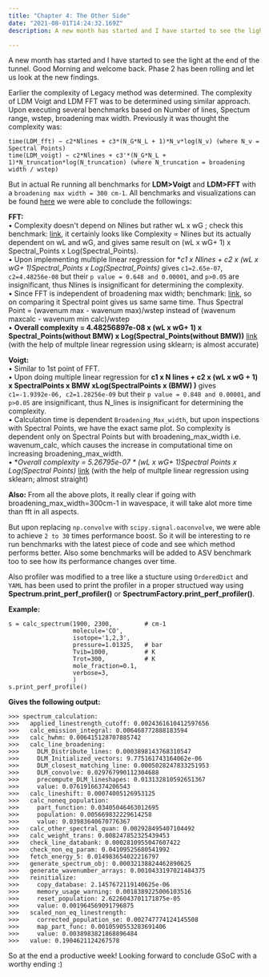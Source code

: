 ```yaml
---
title: "Chapter 4: The Other Side"
date: "2021-08-01T14:24:32.169Z"
description: A new month has started and I have started to see the light at the end of the tunnel. Good Morning and welcome back. Phase 2 has been rolling and let us look at the new findings.

---
```

A new month has started and I have started to see the light at the end of the tunnel. Good Morning and welcome back. Phase 2 has been rolling and let us look at the new findings.

Earlier the complexity of Legacy method was determined. The complexity of LDM Voigt and LDM FFT was to be determined using similar approach. Upon executing several benchmarks based on Number of lines, Spectum range, wstep, broadening max width. Previously it was thought the complexity was: <br>

```
time(LDM_fft) ~ c2*Nlines + c3*(N_G*N_L + 1)*N_v*log(N_v) (where N_v =  Spectral Points)
time(LDM_voigt) ~ c2*Nlines + c3'*(N_G*N_L + 1)*N_truncation*log(N_truncation) (where N_truncation = broadening width / wstep)
```
But in actual Re running all benchmarks for **LDM>Voigt** and **LDM>FFT** with a `broadening max width = 300 cm-1`. All benchmarks and visualizations can be found [here](https://anandxkumar.github.io/Benchmark_Visualization_GSoC_2021/) we were able to conclude the followings:<br>

**FFT:**<br>
•  Complexity doesn't depend on Nlines but rather wL x wG ; check this benchmark: [link](https://public.tableau.com/app/profile/anand.kumar4841/viz/LDMLinesvsCalculationTimeUpdatedCO2/Sheet1), it certainly looks like Complexity ∝ Nlines but its actually dependent on wL and wG, and gives same result on (wL x wG+ 1) x Spectral_Points x Log(Spectral_Points).<br>
•  Upon implementing multiple linear regression for **c1 x Nlines + c2 x (wL x wG+ 1)*Spectral_Points x Log(Spectral_Points)** gives `c1=2.65e-07`, `c2=4.48256e-08` but their `p value = 0.648 and 0.00001`, and `p>0.05` are insignificant, thus Nlines is insignificant for determining the complexity.<br>
•  Since FFT is independent of broadening max width; benchmark: [link](https://public.tableau.com/app/profile/anand.kumar4841/viz/LDMVoigtandFFTBMW_NEW/Sheet1), so on comparing it Spectral point gives us same same time. Thus Spectral Point =  (wavenum max - wavenum max)/wstep instead of (wavenum maxcalc - wavenum min calc)/wstep<br>
•  **Overall complexity =  4.48256897e-08 x (wL x wG+ 1) x Spectral_Points(without BMW) x Log(Spectral_Points(without BMW))**  [link](https://anandxkumar.github.io/Benchmark_Visualization_GSoC_2021/LDM/Complexity_FFT_Final/Complexity_FFT_Final.html) (with the help of multple linear regression using sklearn; is almost accurate)<br>

**Voigt:**<br>
•  Similar to 1st point of FFT.<br>
•  Upon doing multiple linear regression for **c1 x N lines + c2 x (wL x wG + 1) x SpectralPoints x BMW xLog(SpectralPoints x (BMW) )** gives `c1=-1.9392e-06, c2=1.28256e-09` but their `p value = 0.848 and 0.00001`, and `p>0.05` are insignificant, thus N_lines is insignificant for determining the complexity.<br>
•  Calculation time is dependent `Broadening_Max_width`, but upon inspections with Spectral Points, we have the exact same plot. So complexity is dependent only on Spectral Points but with broadening_max_width i.e. wavenum_calc, which causes the increase in computational time on increasing broadening_max_width.<br>
•  **Overall complexity = 5.26795e-07 * (wL x wG+ 1)*Spectral Points x Log(Spectral Points)** [link](https://anandxkumar.github.io/Benchmark_Visualization_GSoC_2021/LDM/Complexity_Voigt_Final/Complexity_Voigt_Final.html) (with the help of multple linear regression using sklearn; almost straight)<br>

**Also:** From all the above plots, it really clear if going with broadening_max_width=300cm-1 in wavespace, it will take alot more time than fft in all aspects.

But upon replacing `np.convolve` with `scipy.signal.oaconvolve`, we were able to achieve `2 to 30` times performance boost. So it will be interesting to re run benchmarks with the latest piece of code and see which method performs better. Also some benchmarks will be added to ASV benchmark too to see how its performance changes over time.

Also profiler was modified to a tree like a stucture using `OrderedDict` and `YAML` has been used to print the profiler in a proper structued way using **Spectrum.print\_perf\_profiler()** or **SpectrumFactory.print\_perf\_profiler()**.

**Example:**

```
s = calc_spectrum(1900, 2300,         # cm-1
                  molecule='CO',
                  isotope='1,2,3',
                  pressure=1.01325,   # bar
                  Tvib=1000,          # K
                  Trot=300,           # K
                  mole_fraction=0.1,
                  verbose=3,
                  )
s.print_perf_profile()
```

**Gives the following output:**

```
>>> spectrum_calculation:
>>>   applied_linestrength_cutoff: 0.0024361610412597656
>>>   calc_emission_integral: 0.006468772888183594
>>>   calc_hwhm: 0.006415128707885742
>>>   calc_line_broadening:
>>>     DLM_Distribute_lines: 0.0003898143768310547
>>>     DLM_Initialized_vectors: 9.775161743164062e-06
>>>     DLM_closest_matching_line: 0.0005028247833251953
>>>     DLM_convolve: 0.029767990112304688
>>>     precompute_DLM_lineshapes: 0.013132810592651367
>>>     value: 0.07619166374206543
>>>   calc_lineshift: 0.00074005126953125
>>>   calc_noneq_population:
>>>     part_function: 0.03405046463012695
>>>     population: 0.005669832229614258
>>>     value: 0.03983640670776367
>>>   calc_other_spectral_quan: 0.002928495407104492
>>>   calc_weight_trans: 0.008247852325439453
>>>   check_line_databank: 0.0002810955047607422
>>>   check_non_eq_param: 0.04109525680541992
>>>   fetch_energy_5: 0.014983654022216797
>>>   generate_spectrum_obj: 0.00032138824462890625
>>>   generate_wavenumber_arrays: 0.0010433197021484375
>>>   reinitialize:
>>>     copy_database: 2.1457672119140625e-06
>>>     memory_usage_warning: 0.0018389225006103516
>>>     reset_population: 2.6226043701171875e-05
>>>     value: 0.001964569091796875
>>>   scaled_non_eq_linestrength:
>>>     corrected_population_se: 0.002747774124145508
>>>     map_part_func: 0.0010590553283691406
>>>     value: 0.0038983821868896484
>>>   value: 0.1904621124267578
```

So at the end a productive week! Looking forward to conclude GSoC with a worthy ending :)
